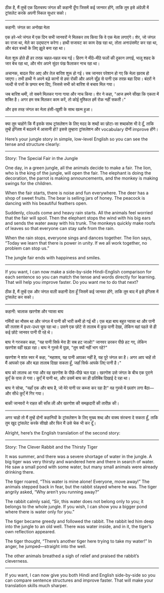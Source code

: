 ठीक है, मैं तुम्हें एक दिलचस्प जंगल की कहानी दूँगा जिसमें कई जानवर होंगे, ताकि तुम इसे अंग्रेज़ी में ट्रांसलेट करके अपनी स्किल सुधार सको।


---

कहानी: जंगल का अनोखा मेला

एक हरे-भरे जंगल में एक दिन सभी जानवरों ने मिलकर तय किया कि वे एक मेला लगाएंगे। शेर, जो जंगल का राजा था, मेले का उद्घाटन करेगा। हाथी सजावट का काम देख रहा था, तोता अनाउंसमेंट कर रहा था, और बंदर बच्चों के लिए झूले बना रहा था।

मेला शुरू होते ही हर तरफ़ चहल-पहल मच गई। हिरण ने मीठे-मीठे फलों की दुकान लगाई, भालू शहद के जार बेच रहा था, और मोर अपने सुंदर पंख फैलाकर नाच रहा था।

अचानक, बादल घिर आए और तेज़ बारिश शुरू हो गई। सब जानवर परेशान हो गए कि मेला ख़राब हो जाएगा। तभी हाथी ने अपने बड़े कानों से हवा रोकी और अपने सूँड़ से पानी एक तरफ़ बहा दिया। बंदरों ने जल्दी से पत्तों के छप्पर बना दिए, जिससे सभी को बारिश से बचाव मिल गया।

जब बारिश थमी, तो सबने मिलकर गाना गाया और नाच किया। शेर ने कहा, "आज हमने सीखा कि एकता में शक्ति है। अगर हम सब मिलकर काम करें, तो कोई मुश्किल हमें रोक नहीं सकती।"

और इस तरह जंगल का मेला हंसी-खुशी के साथ खत्म हुआ।


---

क्या तुम चाहोगे कि मैं इसके साथ ट्रांसलेशन के लिए मदद के शब्दों का छोटा-सा शब्दकोश भी दे दूँ, ताकि तुम्हें इंग्लिश में बदलने में आसानी हो? इससे तुम्हारा ट्रांसलेशन और vocabulary दोनों improve होंगे।



Here’s your jungle story in simple, low-level English so you can see the tense and structure clearly:


---

Story: The Special Fair in the Jungle

One day, in a green jungle, all the animals decide to make a fair. The lion, who is the king of the jungle, will open the fair. The elephant is doing the decoration, the parrot is making announcements, and the monkey is making swings for the children.

When the fair starts, there is noise and fun everywhere. The deer has a shop of sweet fruits. The bear is selling jars of honey. The peacock is dancing with his beautiful feathers open.

Suddenly, clouds come and heavy rain starts. All the animals feel worried that the fair will spoil. Then the elephant stops the wind with his big ears and sends the water away with his trunk. The monkeys quickly make roofs of leaves so that everyone can stay safe from the rain.

When the rain stops, everyone sings and dances together. The lion says, “Today we learn that there is power in unity. If we all work together, no problem can stop us.”

The jungle fair ends with happiness and smiles.


---

If you want, I can now make a side-by-side Hindi-English comparison for each sentence so you can match the tense and words directly for learning. That will help you improve faster. Do you want me to do that next?
















ठीक है, मैं तुम्हें एक और जंगल वाली कहानी देता हूँ जिसमें कई जानवर होंगे, ताकि तुम बाद में इसे इंग्लिश में ट्रांसलेट कर सको।


---

कहानी: चालाक खरगोश और प्यासा बाघ

गर्मियों का मौसम था और जंगल में पानी की भारी कमी हो गई थी। एक बड़ा बाघ बहुत प्यासा था और पानी की तलाश में इधर-उधर घूम रहा था। उसने एक छोटे से तालाब में कुछ पानी देखा, लेकिन वहां पहले से ही कई छोटे जानवर पानी पी रहे थे।

बाघ ने गरजकर कहा, "यह पानी सिर्फ मेरा है! सब हट जाओ!"
जानवर डरकर पीछे हट गए, लेकिन खरगोश वहीं खड़ा रहा। बाघ ने गुस्से में पूछा, "तुम क्यों नहीं भाग रहे?"

खरगोश ने शांत स्वर में कहा, "महाशय, यह पानी आपका नहीं है, यह पूरे जंगल का है। अगर आप चाहें तो मैं आपको एक और बड़ा तालाब दिखा सकता हूँ, जहाँ सिर्फ आपके लिए पानी है।"

बाघ को लालच आ गया और वह खरगोश के पीछे-पीछे चल पड़ा। खरगोश उसे जंगल के बीच एक पुराने कुएँ के पास ले गया। कुएँ में पानी था, और उसमें बाघ का ही प्रतिबिंब दिखाई दे रहा था।

बाघ ने सोचा, "यहाँ एक और बाघ है, जो मेरे पानी पर कब्जा कर रहा है!" वह गुस्से में छलांग लगा बैठा—और सीधे कुएँ में गिर गया।

बाकी जानवरों ने राहत की साँस ली और खरगोश की समझदारी की तारीफ़ की।


---

अगर चाहो तो मैं तुम्हें दोनों कहानियों के ट्रांसलेशन के लिए मुख्य शब्द और वाक्य संरचना दे सकता हूँ, ताकि तुम खुद ट्रांसलेट करके सीखो और फिर मैं उसे चेक भी कर दूँ।









Alright, here’s the English translation of the second story:


---

Story: The Clever Rabbit and the Thirsty Tiger

It was summer, and there was a severe shortage of water in the jungle. A big tiger was very thirsty and wandered here and there in search of water. He saw a small pond with some water, but many small animals were already drinking there.

The tiger roared, “This water is mine alone! Everyone, move away!”
The animals stepped back in fear, but the rabbit stayed where he was.
The tiger angrily asked, “Why aren’t you running away?”

The rabbit calmly said, “Sir, this water does not belong only to you; it belongs to the whole jungle. If you wish, I can show you a bigger pond where there is water only for you.”

The tiger became greedy and followed the rabbit. The rabbit led him deep into the jungle to an old well. There was water inside, and in it, the tiger’s own reflection appeared.

The tiger thought, “There’s another tiger here trying to take my water!”
In anger, he jumped—straight into the well.

The other animals breathed a sigh of relief and praised the rabbit’s cleverness.


---

If you want, I can now give you both Hindi and English side-by-side so you can compare sentence structures and improve faster. That will make your translation skills much sharper.

